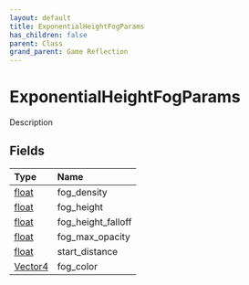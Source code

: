 ```yaml
---
layout: default
title: ExponentialHeightFogParams
has_children: false
parent: Class
grand_parent: Game Reflection
---
```

# ExponentialHeightFogParams
Description 

## Fields

| Type | Name |
|:----------|:--------------|
| [float](/riftbreaker-wiki/docs/game-reflection/components/float/) | fog_density |
| [float](/riftbreaker-wiki/docs/game-reflection/components/float/) | fog_height |
| [float](/riftbreaker-wiki/docs/game-reflection/components/float/) | fog_height_falloff |
| [float](/riftbreaker-wiki/docs/game-reflection/components/float/) | fog_max_opacity |
| [float](/riftbreaker-wiki/docs/game-reflection/components/float/) | start_distance |
| [Vector4](/riftbreaker-wiki/docs/game-reflection/classes/vector4/) | fog_color |

